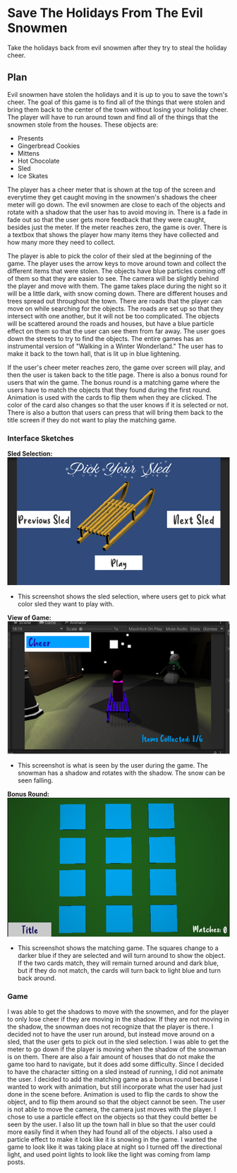 # Save The Holidays From The Evil Snowmen
Take the holidays back from evil snowmen after they try to steal the holiday cheer.  

## Plan
Evil snowmen have stolen the holidays and it is up to you to save the town's cheer. The goal of this game is to find all of the things that were stolen and bring them back to the center of the town without losing your holiday cheer. The player will have to run around town and find all of the things that the snowmen stole from the houses. These objects are: 
* Presents
* Gingerbread Cookies
* Mittens
* Hot Chocolate
* Sled
* Ice Skates

 The player has a cheer meter that is shown at the top of the screen and everytime they get caught moving in the snowmen's shadows the cheer meter will go down. The evil snowmen are close to each of the objects and rotate with a shadow that the user has to avoid moving in. There is a fade in fade out so that the user gets more feedback that they were caught, besides just the meter. If the meter reaches zero, the game is over. There is a textbox that shows the player how many items they have collected and how many more they need to collect.  


The player is able to pick the color of their sled at the beginning of the game. The player uses the arrow keys to move around town and collect the different items that were stolen. The objects have blue particles coming off of them so that they are easier to see. The camera will be slightly behind the player and move with them. The game takes place during the night so it will be a little dark, with snow coming down. There are different houses and trees spread out throughout the town. There are roads that the player can move on while searching for the objects. The roads are set up so that they intersect with one another, but it will not be too complicated. The objects will be scattered around the roads and houses, but have a blue particle effect on them so that the user can see them from far away. The user goes down the streets to try to find the objects. The entire games has an instrumental version of "Walking in a Winter Wonderland." The user has to make it back to the town hall, that is lit up in blue lightening. 


If the user's cheer meter reaches zero, the game over screen will play, and then the user is taken back to the title page. There is also a bonus round for users that win the game. The bonus round is a matching game where the users have to match the objects that they found during the first round. Animation is used with the cards to flip them when they are clicked. The color of the card also changes so that the user knows if it is selected or not. There is also a button that users can press that will bring them back to the title screen if they do not want to play the matching game. 

### Interface Sketches
**Sled Selection:** ![alt text](https://github.com/lh3006a/csc470-fall2020/blob/master/exercises/final/pickSled.png)
* This screenshot shows the sled selection, where users get to pick what color sled they want to play with. 

**View of Game:** ![alt text](https://github.com/lh3006a/csc470-fall2020/blob/master/exercises/final/game.png)
* This screenshot is what is seen by the user during the game. The snowman has a shadow and rotates with the shadow. The snow can be seen falling. 

**Bonus Round:** ![alt text](https://github.com/lh3006a/csc470-fall2020/blob/master/exercises/final/match.png)
* This screenshot shows the matching game. The squares change to a darker blue if they are selected and will turn around to show the object. If the two cards match, they will remain turned around and dark blue, but if they do not match, the cards will turn back to light blue and turn back around. 

### Game
I was able to get the shadows to move with the snowmen, and for the player to only lose cheer if they are moving in the shadow. If they are not moving in the shadow, the snowman does not recognize that the player is there. I decided not to have the user run around, but instead move around on a sled, that the user gets to pick out in the sled selection. I was able to get the meter to go down if the player is moving when the shadow of the snowman is on them. There are also a fair amount of houses that do not make the game too hard to navigate, but it does add some difficulty. Since I decided to have the character sitting on a sled instead of running, I did not animate the user. I decided to add the matching game as a bonus round because I wanted to work with animation, but still incorporate what the user had just done in the scene before. Animation is used to flip the cards to show the object, and to flip them around so that the object cannot be seen. The user is not able to move the camera, the camera just moves with the player. I chose to use a particle effect on the objects so that they could better be seen by the user. I also lit up the town hall in blue so that the user could more easily find it when they had found all of the objects. I also used a particle effect to make it look like it is snowing in the game. I wanted the game to look like it was taking place at night so I turned off the directional light, and used point lights to look like the light was coming from lamp posts. 




